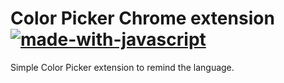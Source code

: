# Color Picker Chrome extension [![made-with-javascript](https://img.shields.io/badge/Made%20with-JavaScript-orange.svg)](https://developer.mozilla.org/en-US/docs/Web/JavaScript)

Simple Color Picker extension to remind the language.
